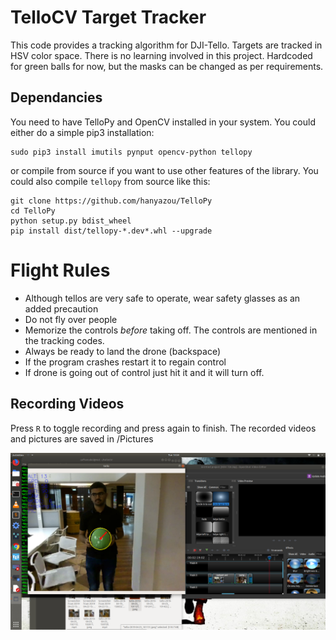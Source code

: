 # TelloCV Target Tracker
This code provides a tracking algorithm for DJI-Tello. Targets are tracked in HSV color space. There is no learning involved in this project. Hardcoded for green balls for now, but the masks can be changed as per requirements.

## Dependancies
You need to have TelloPy and OpenCV installed in your system. You could either do a simple pip3 installation:

```
sudo pip3 install imutils pynput opencv-python tellopy
```
or compile from source if you want to use other features of the library. You could also compile `tellopy` from source like this:


```
git clone https://github.com/hanyazou/TelloPy
cd TelloPy
python setup.py bdist_wheel
pip install dist/tellopy-*.dev*.whl --upgrade
```

# Flight Rules
- Although tellos are very safe to operate, wear safety glasses as an added precaution
- Do not fly over people
- Memorize the controls *before* taking off. The controls are mentioned in the tracking codes.
- Always be ready to land the drone (backspace)
- If the program crashes restart it to regain control
- If drone is going out of control just hit it and it will turn off.


## Recording Videos
Press `R` to toggle recording and press again to finish. The recorded videos and pictures are saved in  <home>/Pictures

<div align="center">
  <a href="https://www.youtube.com/watch?v=RMD8G3Na71s"><img src="1.png" alt="Mask RCNN COCO Object detection and segmentation
" width="550"></a>
</div>
